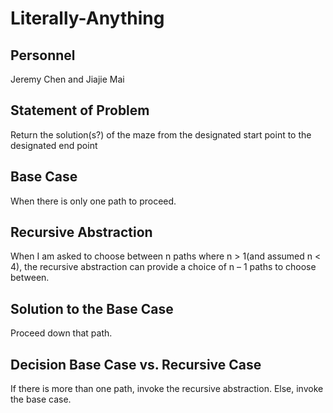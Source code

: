 # Literally-Anything

## Personnel
Jeremy Chen and Jiajie Mai

## Statement of Problem

Return the solution(s?) of the maze from the designated start point to the designated end point

## Base Case

When there is only one path to proceed.

## Recursive Abstraction

When I am asked to choose between n paths where n > 1(and assumed n < 4), the recursive abstraction can provide a
choice of n – 1 paths to choose between.

## Solution to the Base Case

Proceed down that path.

## Decision Base Case vs. Recursive Case

If there is more than one path, invoke the recursive
abstraction.
Else, invoke the base case.
